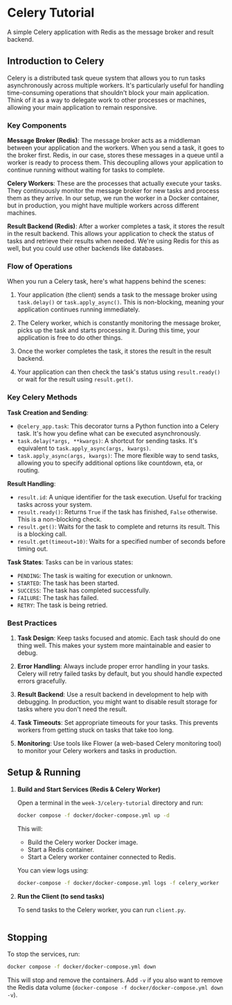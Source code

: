 # Celery Tutorial

A simple Celery application with Redis as the message broker and result backend.

## Introduction to Celery

Celery is a distributed task queue system that allows you to run tasks asynchronously across multiple workers. It's particularly useful for handling time-consuming operations that shouldn't block your main application. Think of it as a way to delegate work to other processes or machines, allowing your main application to remain responsive.

### Key Components

**Message Broker (Redis)**: The message broker acts as a middleman between your application and the workers. When you send a task, it goes to the broker first. Redis, in our case, stores these messages in a queue until a worker is ready to process them. This decoupling allows your application to continue running without waiting for tasks to complete.

**Celery Workers**: These are the processes that actually execute your tasks. They continuously monitor the message broker for new tasks and process them as they arrive. In our setup, we run the worker in a Docker container, but in production, you might have multiple workers across different machines.

**Result Backend (Redis)**: After a worker completes a task, it stores the result in the result backend. This allows your application to check the status of tasks and retrieve their results when needed. We're using Redis for this as well, but you could use other backends like databases.

### Flow of Operations

When you run a Celery task, here's what happens behind the scenes:

1. Your application (the client) sends a task to the message broker using `task.delay()` or `task.apply_async()`. This is non-blocking, meaning your application continues running immediately.

2. The Celery worker, which is constantly monitoring the message broker, picks up the task and starts processing it. During this time, your application is free to do other things.

3. Once the worker completes the task, it stores the result in the result backend.

4. Your application can then check the task's status using `result.ready()` or wait for the result using `result.get()`.

### Key Celery Methods

**Task Creation and Sending**:
- `@celery_app.task`: This decorator turns a Python function into a Celery task. It's how you define what can be executed asynchronously.
- `task.delay(*args, **kwargs)`: A shortcut for sending tasks. It's equivalent to `task.apply_async(args, kwargs)`.
- `task.apply_async(args, kwargs)`: The more flexible way to send tasks, allowing you to specify additional options like countdown, eta, or routing.

**Result Handling**:
- `result.id`: A unique identifier for the task execution. Useful for tracking tasks across your system.
- `result.ready()`: Returns `True` if the task has finished, `False` otherwise. This is a non-blocking check.
- `result.get()`: Waits for the task to complete and returns its result. This is a blocking call.
- `result.get(timeout=10)`: Waits for a specified number of seconds before timing out.

**Task States**:
Tasks can be in various states:
- `PENDING`: The task is waiting for execution or unknown.
- `STARTED`: The task has been started.
- `SUCCESS`: The task has completed successfully.
- `FAILURE`: The task has failed.
- `RETRY`: The task is being retried.

### Best Practices

1. **Task Design**: Keep tasks focused and atomic. Each task should do one thing well. This makes your system more maintainable and easier to debug.

2. **Error Handling**: Always include proper error handling in your tasks. Celery will retry failed tasks by default, but you should handle expected errors gracefully.

3. **Result Backend**: Use a result backend in development to help with debugging. In production, you might want to disable result storage for tasks where you don't need the result.

4. **Task Timeouts**: Set appropriate timeouts for your tasks. This prevents workers from getting stuck on tasks that take too long.

5. **Monitoring**: Use tools like Flower (a web-based Celery monitoring tool) to monitor your Celery workers and tasks in production.


## Setup & Running

1.  **Build and Start Services (Redis & Celery Worker)**

    Open a terminal in the `week-3/celery-tutorial` directory and run:
    ```bash
    docker compose -f docker/docker-compose.yml up -d
    ```
    This will:
    - Build the Celery worker Docker image.
    - Start a Redis container.
    - Start a Celery worker container connected to Redis.

    You can view logs using:
    ```bash
    docker-compose -f docker/docker-compose.yml logs -f celery_worker
    ```

2.  **Run the Client (to send tasks)**

    To send tasks to the Celery worker, you can run `client.py`.

    ```
## Stopping

To stop the services, run:
```bash
docker compose -f docker/docker-compose.yml down
```

This will stop and remove the containers. Add `-v` if you also want to remove the Redis data volume (`docker-compose -f docker/docker-compose.yml down -v`).
